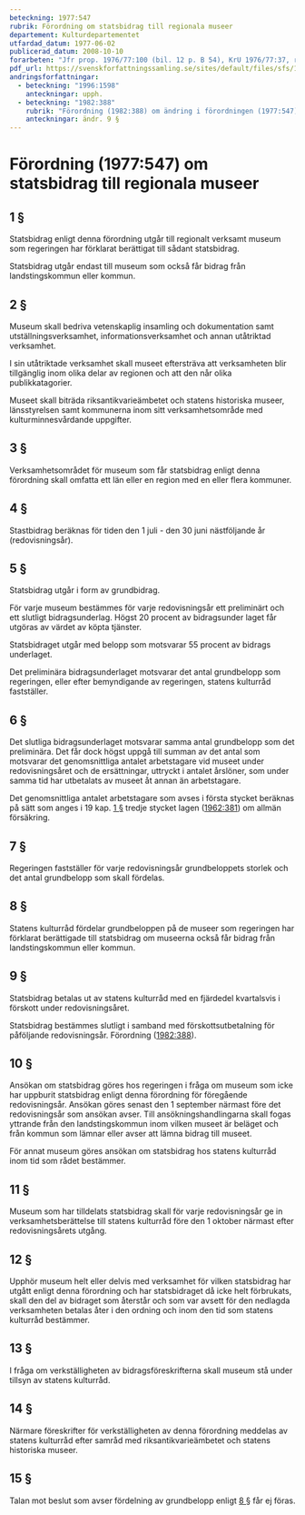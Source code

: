 ```yaml
---
beteckning: 1977:547
rubrik: Förordning om statsbidrag till regionala museer
departement: Kulturdepartementet
utfardad_datum: 1977-06-02
publicerad_datum: 2008-10-10
forarbeten: "Jfr prop. 1976/77:100 (bil. 12 p. B 54), KrU 1976/77:37, rskr 1976/77:218"
pdf_url: https://svenskforfattningssamling.se/sites/default/files/sfs/1977-06/SFS1977-547.pdf
andringsforfattningar:
  - beteckning: "1996:1598"
    anteckningar: upph.
  - beteckning: "1982:388"
    rubrik: "Förordning (1982:388) om ändring i förordningen (1977:547) om statsbidrag till regionala museer"
    anteckningar: ändr. 9 §
---
```


# Förordning (1977:547) om statsbidrag till regionala museer

## 1 §

Statsbidrag enligt denna förordning utgår till regionalt verksamt museum som regeringen har förklarat berättigat till sådant statsbidrag.

Statsbidrag utgår endast till museum som också får bidrag från landstingskommun eller kommun.

## 2 §

Museum skall bedriva vetenskaplig insamling och dokumentation samt utställningsverksamhet, informationsverksamhet och annan utåtriktad verksamhet.

I sin utåtriktade verksamhet skall museet eftersträva att verksamheten blir tillgänglig inom olika delar av regionen och att den når olika publikkatagorier.

Museet skall biträda riksantikvarieämbetet och statens historiska museer, länsstyrelsen samt kommunerna inom sitt verksamhetsområde med kulturminnesvårdande uppgifter.

## 3 §

Verksamhetsområdet för museum som får statsbidrag enligt denna förordning skall omfatta ett län eller en region med en eller flera kommuner.

## 4 §

Stastbidrag beräknas för tiden den 1 juli - den 30 juni nästföljande år (redovisningsår).

## 5 §

Statsbidrag utgår i form av grundbidrag.

För varje museum bestämmes för varje redovisningsår ett preliminärt och ett slutligt bidragsunderlag. Högst 20 procent av bidragsunder laget får utgöras av värdet av köpta tjänster.

Statsbidraget utgår med belopp som motsvarar 55 procent av bidrags underlaget.

Det preliminära bidragsunderlaget motsvarar det antal grundbelopp som regeringen, eller efter bemyndigande av regeringen, statens kulturråd fastställer.

## 6 §

Det slutliga bidragsunderlaget motsvarar samma antal grundbelopp som det preliminära. Det får dock högst uppgå till summan av det antal som motsvarar det genomsnittliga antalet arbetstagare vid museet under redovisningsåret och de ersättningar, uttryckt i antalet årslöner, som under samma tid har utbetalats av museet åt annan än arbetstagare.

Det genomsnittliga antalet arbetstagare som avses i första stycket beräknas på sätt som anges i 19 kap. [1 §](#kap19.1) tredje stycket lagen ([1962:381](https://selex.se/eli/sfs/1962/381)) om allmän försäkring.

## 7 §

Regeringen fastställer för varje redovisningsår grundbeloppets storlek och det antal grundbelopp som skall fördelas.

## 8 §

Statens kulturråd fördelar grundbeloppen på de museer som regeringen har förklarat berättigade till statsbidrag om museerna också får bidrag från landstingskommun eller kommun.

## 9 §

Statsbidrag betalas ut av statens kulturråd med en fjärdedel kvartalsvis i förskott under redovisningsåret.

Statsbidrag bestämmes slutligt i samband med förskottsutbetalning för påföljande redovisningsår. Förordning ([1982:388](https://selex.se/eli/sfs/1982/388)).

## 10 §

Ansökan om statsbidrag göres hos regeringen i fråga om museum som icke har uppburit statsbidrag enligt denna förordning för föregående redovisningsår. Ansökan göres senast den 1 september närmast före det redovisningsår som ansökan avser. Till ansökningshandlingarna skall fogas yttrande från den landstingskommun inom vilken museet är beläget och från kommun som lämnar eller avser att lämna bidrag till museet.

För annat museum göres ansökan om statsbidrag hos statens kulturråd inom tid som rådet bestämmer.

## 11 §

Museum som har tilldelats statsbidrag skall för varje redovisningsår ge in verksamhetsberättelse till statens kulturråd före den 1 oktober närmast efter redovisningsårets utgång.

## 12 §

Upphör museum helt eller delvis med verksamhet för vilken statsbidrag har utgått enligt denna förordning och har statsbidraget då icke helt förbrukats, skall den del av bidraget som återstår och som var avsett för den nedlagda verksamheten betalas åter i den ordning och inom den tid som statens kulturråd bestämmer.

## 13 §

I fråga om verkställigheten av bidragsföreskrifterna skall museum stå under tillsyn av statens kulturråd.

## 14 §

Närmare föreskrifter för verkställigheten av denna förordning meddelas av statens kulturråd efter samråd med riksantikvarieämbetet och statens historiska museer.

## 15 §

Talan mot beslut som avser fördelning av grundbelopp enligt [8 §](#8) får ej föras.